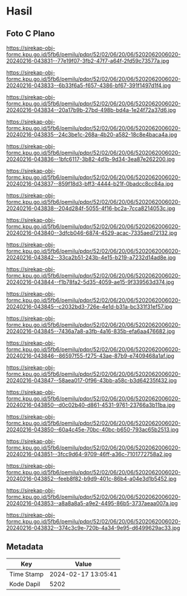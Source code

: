 # Hasil

## Foto C Plano

https://sirekap-obj-formc.kpu.go.id/5fb6/pemilu/pdpr/52/02/06/20/06/5202062006020-20240216-043831--77e19f07-3fb2-47f7-a64f-2fd59c73577a.jpg

https://sirekap-obj-formc.kpu.go.id/5fb6/pemilu/pdpr/52/02/06/20/06/5202062006020-20240216-043833--6b33f6a5-f657-4386-bf67-391f1497d1f4.jpg

https://sirekap-obj-formc.kpu.go.id/5fb6/pemilu/pdpr/52/02/06/20/06/5202062006020-20240216-043834--20a17b9b-27bd-498b-bd4a-1e24f72a37d6.jpg

https://sirekap-obj-formc.kpu.go.id/5fb6/pemilu/pdpr/52/02/06/20/06/5202062006020-20240216-043835--24c3be1c-268a-4b20-a582-18c8e4baca4a.jpg

https://sirekap-obj-formc.kpu.go.id/5fb6/pemilu/pdpr/52/02/06/20/06/5202062006020-20240216-043836--1bfc6117-3b82-4d1b-9d34-3ea87e262200.jpg

https://sirekap-obj-formc.kpu.go.id/5fb6/pemilu/pdpr/52/02/06/20/06/5202062006020-20240216-043837--859f18d3-bff3-4444-b21f-0badcc8cc84a.jpg

https://sirekap-obj-formc.kpu.go.id/5fb6/pemilu/pdpr/52/02/06/20/06/5202062006020-20240216-043838--204d284f-5055-4f16-bc2a-7cca8214053c.jpg

https://sirekap-obj-formc.kpu.go.id/5fb6/pemilu/pdpr/52/02/06/20/06/5202062006020-20240216-043840--3dfcb046-6874-4529-acac-7335aed72132.jpg

https://sirekap-obj-formc.kpu.go.id/5fb6/pemilu/pdpr/52/02/06/20/06/5202062006020-20240216-043842--33ca2b51-243b-4e15-b219-a7232d14ad8e.jpg

https://sirekap-obj-formc.kpu.go.id/5fb6/pemilu/pdpr/52/02/06/20/06/5202062006020-20240216-043844--f1b78fa2-5d35-4059-ae15-9f339563d374.jpg

https://sirekap-obj-formc.kpu.go.id/5fb6/pemilu/pdpr/52/02/06/20/06/5202062006020-20240216-043845--c2032bd3-726e-4e1d-b31a-bc331f31ef57.jpg

https://sirekap-obj-formc.kpu.go.id/5fb6/pemilu/pdpr/52/02/06/20/06/5202062006020-20240216-043845--7436a7a8-a3fb-4a16-835b-efa6aa476682.jpg

https://sirekap-obj-formc.kpu.go.id/5fb6/pemilu/pdpr/52/02/06/20/06/5202062006020-20240216-043846--86597f55-f275-43ae-87b9-e7409468a1af.jpg

https://sirekap-obj-formc.kpu.go.id/5fb6/pemilu/pdpr/52/02/06/20/06/5202062006020-20240216-043847--58aea017-0f96-43bb-a58c-b3d64235f432.jpg

https://sirekap-obj-formc.kpu.go.id/5fb6/pemilu/pdpr/52/02/06/20/06/5202062006020-20240216-043850--d0c02b40-d861-4531-9761-23766a3b11ba.jpg

https://sirekap-obj-formc.kpu.go.id/5fb6/pemilu/pdpr/52/02/06/20/06/5202062006020-20240216-043850--60a4c45e-70bc-40bc-b650-793ac65b2513.jpg

https://sirekap-obj-formc.kpu.go.id/5fb6/pemilu/pdpr/52/02/06/20/06/5202062006020-20240216-043851--3fcc9d64-9709-46ff-a36c-7101772758a2.jpg

https://sirekap-obj-formc.kpu.go.id/5fb6/pemilu/pdpr/52/02/06/20/06/5202062006020-20240216-043852--feeb8f82-b9d9-401c-86b4-a04e3d1b5452.jpg

https://sirekap-obj-formc.kpu.go.id/5fb6/pemilu/pdpr/52/02/06/20/06/5202062006020-20240216-043853--a8a8a8a5-a9e2-4495-86b5-3737aeaa007a.jpg

https://sirekap-obj-formc.kpu.go.id/5fb6/pemilu/pdpr/52/02/06/20/06/5202062006020-20240216-043832--374c3c9e-720b-4a34-9e95-d6499629ac33.jpg


## Metadata

| Key        | Value               |
| ---------- | ------------------- |
| Time Stamp | 2024-02-17 13:05:41 |
| Kode Dapil | 5202                |



